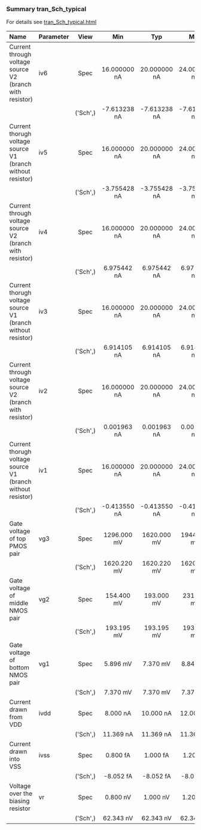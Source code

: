 ### Summary tran_Sch_typical

For details see <a href='tran_Sch_typical.html'>tran_Sch_typical.html</a>

|**Name**|**Parameter**|**View**|**Min** | **Typ** | **Max**|
|:---|:---|:---:|:---:|:---:|:---:|
|Current through voltage source V2 (branch with resistor)|iv6 | Spec | 16.000000 nA | 20.000000 nA | 24.000000 nA |
| | | ('Sch',)|-7.613238 nA | -7.613238 nA | -7.613238 nA |
|Current thorugh voltage source V1 (branch without resistor)|iv5 | Spec | 16.000000 nA | 20.000000 nA | 24.000000 nA |
| | | ('Sch',)|-3.755428 nA | -3.755428 nA | -3.755428 nA |
|Current through voltage source V2 (branch with resistor)|iv4 | Spec | 16.000000 nA | 20.000000 nA | 24.000000 nA |
| | | ('Sch',)|6.975442 nA | 6.975442 nA | 6.975442 nA |
|Current thorugh voltage source V1 (branch without resistor)|iv3 | Spec | 16.000000 nA | 20.000000 nA | 24.000000 nA |
| | | ('Sch',)|6.914105 nA | 6.914105 nA | 6.914105 nA |
|Current through voltage source V2 (branch with resistor)|iv2 | Spec | 16.000000 nA | 20.000000 nA | 24.000000 nA |
| | | ('Sch',)|0.001963 nA | 0.001963 nA | 0.001963 nA |
|Current thorugh voltage source V1 (branch without resistor)|iv1 | Spec | 16.000000 nA | 20.000000 nA | 24.000000 nA |
| | | ('Sch',)|-0.413550 nA | -0.413550 nA | -0.413550 nA |
|Gate voltage of top PMOS pair|vg3 | Spec | 1296.000 mV | 1620.000 mV | 1944.000 mV |
| | | ('Sch',)|1620.220 mV | 1620.220 mV | 1620.220 mV |
|Gate voltage of middle NMOS pair|vg2 | Spec | 154.400 mV | 193.000 mV | 231.600 mV |
| | | ('Sch',)|193.195 mV | 193.195 mV | 193.195 mV |
|Gate voltage of bottom NMOS pair|vg1 | Spec | 5.896 mV | 7.370 mV | 8.844 mV |
| | | ('Sch',)|7.370 mV | 7.370 mV | 7.370 mV |
|Current drawn from VDD|ivdd | Spec | 8.000 nA | 10.000 nA | 12.000 nA |
| | | ('Sch',)|11.369 nA | 11.369 nA | 11.369 nA |
|Current drawn into VSS|ivss | Spec | 0.800 fA | 1.000 fA | 1.200 fA |
| | | ('Sch',)|-8.052 fA | -8.052 fA | -8.052 fA |
|Voltage over the biasing resistor|vr | Spec | 0.800 nV | 1.000 nV | 1.200 nV |
| | | ('Sch',)|62.343 nV | 62.343 nV | 62.343 nV |

